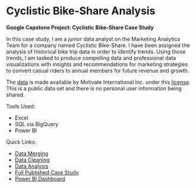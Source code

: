 # Cyclistic Bike-Share Analysis
**Google Capstone Project: Cyclistic Bike-Share Case Study**

In this case study, I am a junior data analyst on the Marketing Analytics Team for a company named Cyclistic Bike-Share. I have been assigned the analysis of historical bike trip data in order to identify trends. Using those trends, I am tasked to produce compelling data and professional data visualizations with insights and recommendations for marketing strategies to convert casual riders to annual members for future revenue and growth.

The [data](https://divvy-tripdata.s3.amazonaws.com/index.html) is made available by Motivate International Inc. under this [license](https://divvybikes.com/data-license-agreement). This is a public data set and there is no personal user information being shared. 

Tools Used:
* Excel
* SQL via BigQuery
* Power BI

Quick Links:
* [Data Merging](https://github.com/phelpsbp/Data-Analytics-Portfolio/blob/a60b0ba696a8711f7628dbc644a09bc1895e694e/SQL/GoogleCaseStudy/Data%20Merging)
* [Data Cleaning](https://github.com/phelpsbp/Data-Analytics-Portfolio/blob/a60b0ba696a8711f7628dbc644a09bc1895e694e/SQL/GoogleCaseStudy/Data%20Cleaning)
* [Data Analysis](https://github.com/phelpsbp/Data-Analytics-Portfolio/blob/a60b0ba696a8711f7628dbc644a09bc1895e694e/SQL/GoogleCaseStudy/Data%20Analysis)
* [Full Published Case Study](https://medium.com/brittany-phelps-analytics/cyclistic-bike-share-case-study-5c12f2e88daf?source=friends_link&sk=859997fe764a954aef0caf709f16d96b)
* [Power BI Dashboard](https://app.powerbi.com/view?r=eyJrIjoiNDY5Y2NkYWYtY2M0Zi00YTJkLWE5MjQtMTBhMmU5ZjA0NGNiIiwidCI6IjM1NWI3MWIwLWEyMDQtNGMyMC05NzQ3LTVlYTU3OTQyNzkxZCIsImMiOjJ9)
